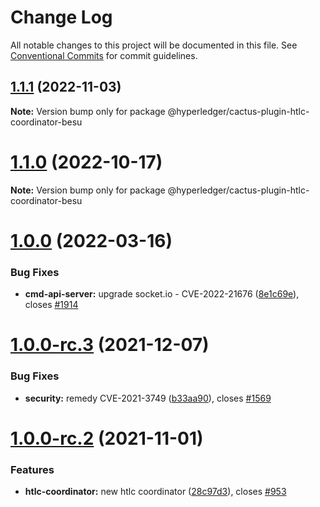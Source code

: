 # Change Log

All notable changes to this project will be documented in this file.
See [Conventional Commits](https://conventionalcommits.org) for commit guidelines.

## [1.1.1](https://github.com/hyperledger/cactus/compare/v1.1.0...v1.1.1) (2022-11-03)

**Note:** Version bump only for package @hyperledger/cactus-plugin-htlc-coordinator-besu

# [1.1.0](https://github.com/hyperledger/cactus/compare/v1.0.0...v1.1.0) (2022-10-17)

**Note:** Version bump only for package @hyperledger/cactus-plugin-htlc-coordinator-besu

# [1.0.0](https://github.com/hyperledger/cactus/compare/v1.0.0-rc.3...v1.0.0) (2022-03-16)

### Bug Fixes

* **cmd-api-server:** upgrade socket.io - CVE-2022-21676 ([8e1c69e](https://github.com/hyperledger/cactus/commit/8e1c69e7b8ab5e4ccc31a0ec183a9777ccc22cdc)), closes [#1914](https://github.com/hyperledger/cactus/issues/1914)

# [1.0.0-rc.3](https://github.com/hyperledger/cactus/compare/v1.0.0-rc.2...v1.0.0-rc.3) (2021-12-07)

### Bug Fixes

* **security:** remedy CVE-2021-3749 ([b33aa90](https://github.com/hyperledger/cactus/commit/b33aa904cfa3794357c77b24f464d41a325f1d80)), closes [#1569](https://github.com/hyperledger/cactus/issues/1569)

# [1.0.0-rc.2](https://github.com/hyperledger/cactus/compare/v1.0.0-rc.1...v1.0.0-rc.2) (2021-11-01)

### Features

* **htlc-coordinator:** new htlc coordinator ([28c97d3](https://github.com/hyperledger/cactus/commit/28c97d33e97fa180f1b2b65d505f5ae36a9ddc25)), closes [#953](https://github.com/hyperledger/cactus/issues/953)
